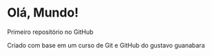 # Olá, Mundo!
 Primeiro repositório no GitHub

Criado com base em um curso de Git e GitHub do gustavo guanabara
